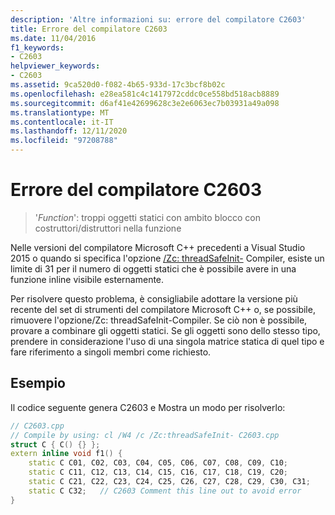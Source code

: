 ```yaml
---
description: 'Altre informazioni su: errore del compilatore C2603'
title: Errore del compilatore C2603
ms.date: 11/04/2016
f1_keywords:
- C2603
helpviewer_keywords:
- C2603
ms.assetid: 9ca520d0-f082-4b65-933d-17c3bcf8b02c
ms.openlocfilehash: e28ea581c4c1417972cddc0ce558bd518acb8889
ms.sourcegitcommit: d6af41e42699628c3e2e6063ec7b03931a49a098
ms.translationtype: MT
ms.contentlocale: it-IT
ms.lasthandoff: 12/11/2020
ms.locfileid: "97208788"
---
```

# <a name="compiler-error-c2603"></a>Errore del compilatore C2603

> '*Function*': troppi oggetti statici con ambito blocco con costruttori/distruttori nella funzione

Nelle versioni del compilatore Microsoft C++ precedenti a Visual Studio 2015 o quando si specifica l'opzione [/Zc: threadSafeInit-](../../build/reference/zc-threadsafeinit-thread-safe-local-static-initialization.md) Compiler, esiste un limite di 31 per il numero di oggetti statici che è possibile avere in una funzione inline visibile esternamente.

Per risolvere questo problema, è consigliabile adottare la versione più recente del set di strumenti del compilatore Microsoft C++ o, se possibile, rimuovere l'opzione/Zc: threadSafeInit-Compiler. Se ciò non è possibile, provare a combinare gli oggetti statici. Se gli oggetti sono dello stesso tipo, prendere in considerazione l'uso di una singola matrice statica di quel tipo e fare riferimento a singoli membri come richiesto.

## <a name="example"></a>Esempio

Il codice seguente genera C2603 e Mostra un modo per risolverlo:

```cpp
// C2603.cpp
// Compile by using: cl /W4 /c /Zc:threadSafeInit- C2603.cpp
struct C { C() {} };
extern inline void f1() {
    static C C01, C02, C03, C04, C05, C06, C07, C08, C09, C10;
    static C C11, C12, C13, C14, C15, C16, C17, C18, C19, C20;
    static C C21, C22, C23, C24, C25, C26, C27, C28, C29, C30, C31;
    static C C32;   // C2603 Comment this line out to avoid error
}
```
